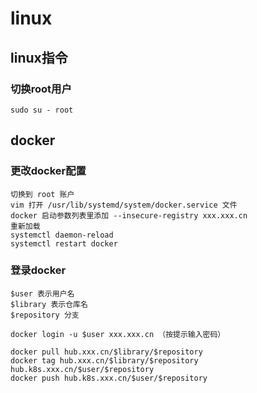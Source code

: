 # linux

## linux指令

### 切换root用户

```
sudo su - root
```


## docker

### 更改docker配置

```
切换到 root 账户
vim 打开 /usr/lib/systemd/system/docker.service 文件
docker 启动参数列表里添加 --insecure-registry xxx.xxx.cn
重新加载
systemctl daemon-reload
systemctl restart docker
```

### 登录docker

```
$user 表示用户名
$library 表示仓库名
$repository 分支

docker login -u $user xxx.xxx.cn （按提示输入密码）

docker pull hub.xxx.cn/$library/$repository
docker tag hub.xxx.cn/$library/$repository hub.k8s.xxx.cn/$user/$repository
docker push hub.k8s.xxx.cn/$user/$repository
```
